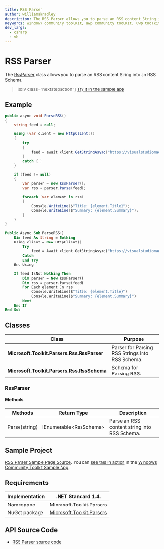 ```yaml
---
title: RSS Parser
author: williamabradley
description: The RSS Parser allows you to parse an RSS content String into an RSS Schema.
keywords: windows community toolkit, uwp community toolkit, uwp toolkit, microsoft community toolkit, microsoft toolkit, rss, rss parsing, parser
dev_langs:
  - csharp
  - vb
---
```


# RSS Parser

The [RssParser](https://docs.microsoft.com/dotnet/api/microsoft.toolkit.parsers.rss.rssparser) class allows you to parse an RSS content String into an RSS Schema.

> [!div class="nextstepaction"]
> [Try it in the sample app](uwpct://Helpers?sample=RSS%20Parser)

## Example

```csharp
public async void ParseRSS()
{
    string feed = null;

    using (var client = new HttpClient())
    {
        try
        {
            feed = await client.GetStringAsync("https://visualstudiomagazine.com/rss-feeds/news.aspx");
        }
        catch { }
    }

    if (feed != null)
    {
        var parser = new RssParser();
        var rss = parser.Parse(feed);

        foreach (var element in rss)
        {
            Console.WriteLine($"Title: {element.Title}");
            Console.WriteLine($"Summary: {element.Summary}");
        }
    }
}
```
```vb
Public Async Sub ParseRSS()
    Dim feed As String = Nothing
    Using client = New HttpClient()
        Try
            feed = Await client.GetStringAsync("https://visualstudiomagazine.com/rss-feeds/news.aspx")
        Catch
        End Try
    End Using

    If feed IsNot Nothing Then
        Dim parser = New RssParser()
        Dim rss = parser.Parse(feed)
        For Each element In rss
            Console.WriteLine($"Title: {element.Title}")
            Console.WriteLine($"Summary: {element.Summary}")
        Next
    End If
End Sub
```

## Classes

| Class | Purpose |
| --- | --- |
| **Microsoft.Toolkit.Parsers.Rss.RssParser** | Parser for Parsing RSS Strings into RSS Schema. |
| **Microsoft.Toolkit.Parsers.Rss.RssSchema** | Schema for Parsing RSS. |

### RssParser

#### Methods

| Methods | Return Type | Description |
| -- | -- | -- |
| Parse(string) | IEnumerable\<RssSchema\> | Parse an RSS content string into RSS Schema. |

## Sample Project

[RSS Parser Sample Page Source](https://github.com/Microsoft/WindowsCommunityToolkit//blob/master/Microsoft.Toolkit.Uwp.SampleApp/SamplePages/RssParser/RssParserPage.xaml.cs). You can [see this in action](uwpct://Helpers?sample=RSS%20Parser) in the [Windows Community Toolkit Sample App](https://aka.ms/uwptoolkitapp).

## Requirements

| Implementation | .NET Standard 1.4. |
| -- | -- |
| Namespace | Microsoft.Toolkit.Parsers |
| NuGet package | [Microsoft.Toolkit.Parsers](https://www.nuget.org/packages/Microsoft.Toolkit.Parsers/)  |

## API Source Code

* [RSS Parser source code](https://github.com/Microsoft/WindowsCommunityToolkit//tree/master/Microsoft.Toolkit.Parsers/Rss)
